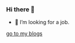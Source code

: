 <!--
<img align="right" src="https://github-readme-stats.vercel.app/api?username=nirizhe&show_icons=true&icon_color=CE1D2D&text_color=718096&bg_color=ffffff&hide_title=true" />
-->

### Hi there 👋

- 🔭 I’m looking for a job.

[go to my blogs](https://github.com/jerryni/blog/issues)

<!--
**jerryni/jerryni** is a ✨ _special_ ✨ repository because its `README.md` (this file) appears on your GitHub profile.

Here are some ideas to get you started:

- 🔭 I’m currently working on ...
- 🌱 I’m currently learning ...
- 👯 I’m looking to collaborate on ...
- 🤔 I’m looking for help with ...
- 💬 Ask me about ...
- 📫 How to reach me: ...
- 😄 Pronouns: ...
- ⚡ Fun fact: ...
-->
